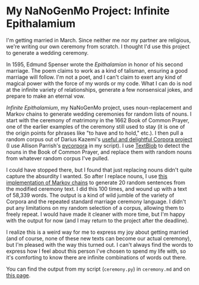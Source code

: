 # My NaNoGenMo Project: Infinite Epithalamium

I'm getting married in March. Since neither me nor my partner are religious, we're writing our own ceremony from scratch. I thought I'd use this project to generate a wedding ceremony.

In 1595, Edmund Spenser wrote the _Epithalamion_ in honor of his second marriage. The poem claims to work as a kind of talisman, ensuring a good marriage will follow. I'm not a poet, and I can't claim to exert any kind of magical power with the force of my words or my code. What I can do is nod at the infinite variety of relationships, generate a few nonsensical jokes, and prepare to make an eternal vow.

_Infinite Epithalamium_, my NaNoGenMo project, uses noun-replacement and Markov chains to generate wedding ceremonies for random lists of nouns. I start with the ceremony of matrimony in the 1662 Book of Common Prayer, one of the earlier examples of the ceremony still used to stay (it is one of the origin points for phrases like "to have and to hold," etc.). I then pull a random corpus out of Darius Kazemi's [useful and delightful Corpora project](https://github.com/dariusk/corpora) (I use Allison Parrish's [pycorpora](https://github.com/aparrish/pycorpora) in my script). I use [TextBlob](https://textblob.readthedocs.org/en/dev/) to detect the nouns in the Book of Common Prayer, and replace them with random nouns from whatever random corpus I've pulled.

I could have stopped there, but I found that just replacing nouns didn't quite capture the absurdity I wanted. So after I replace nouns, I use [this implementation of Markov chains](https://pythonadventures.wordpress.com/2014/01/23/generating-pseudo-random-text-using-markov-chains/) to generate 20 random sentences from the modified ceremony text. I did this 100 times, and wound up with a text of 58,339 words. The output is a kind of wild jumble of the variety of Corpora and the repeated standard marriage ceremony language. I didn't put any limitations on my random selection of a corpus, allowing them to freely repeat. I would have made it cleaner with more time, but I'm happy with the output for now (and I may return to the project after the deadline).

I realize this is a weird way for me to express my joy about getting married (and of course, none of these new texts can become our actual ceremony), but I'm pleased with the way this turned out. I can't always find the words to express how I feel about this person I've chosen to spend my life with, so it's comforting to know there are infinite combinations of words out there.

You can find the output from my script (`ceremony.py`) in `ceremony.md` and on [this page](http://jrladd.com/nanogenmo-2015/).
